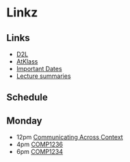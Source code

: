 # Linkz
## Links
- [D2L](https://learn.georgebrown.ca)
- [AtKlass](https://app.atklass.com)
- [Important Dates](https://www.georgebrown.ca/current-students/important-dates?term=27246&category=131)
- [Lecture summaries](comp1238.md) 
## Schedule 
## Monday
- 12pm [Communicating Across Context](https://learn.georgebrown.ca/d2l/home/324949)
- 4pm [COMP1236](https://learn.georgebrown.ca/d2l/home/337951)
- 6pm [COMP1234](https://learn.georgebrown.ca/d2l/home/342901)
